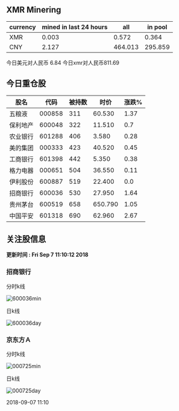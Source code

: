 ## XMR Minering

|currency|mined in last 24 hours|all|in pool|
|---|---|---|---|
|XMR|0.003|0.572|0.364|
|CNY|2.127|464.013|295.859|

今日美元对人民币 6.84	今日xmr对人民币811.69


## 今日重仓股 

|股名|代码|被持数|时价|涨跌%|
|---|---|---|---|---|
|五粮液|000858|311|60.530|1.37|
|保利地产|600048|322|11.510|0.7|
|农业银行|601288|406|3.580|0.28|
|美的集团|000333|423|40.520|0.45|
|工商银行|601398|442|5.350|0.38|
|格力电器|000651|504|36.550|0.11|
|伊利股份|600887|519|22.400|0.0|
|招商银行|600036|530|27.950|1.64|
|贵州茅台|600519|658|650.790|1.05|
|中国平安|601318|690|62.960|2.67|

## 关注股信息
**更新时间 : Fri Sep  7 11:10:12 2018**
### 招商银行 
分时k线

![600036min](http://image.sinajs.cn/newchart/min/n/sh600036.gif)

日k线

![600036day](http://image.sinajs.cn/newchart/daily/n/sh600036.gif)

### 京东方Ａ 
分时k线

![000725min](http://image.sinajs.cn/newchart/min/n/sz000725.gif)

日k线

![000725day](http://image.sinajs.cn/newchart/daily/n/sz000725.gif)

2018-09-07 11:10